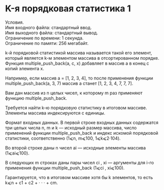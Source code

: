 # K-я порядковая статистика 1
Условия.  
Имя входного файла: стандартный ввод.  
Имя выходного файла: стандартный вывод.  
Ограничение по времени: 1 секунда.  
Ограничение по памяти: 256 мегабайт.  

k-й порядковой статистикой массива называется такой его элемент, который является
k-м элементом массива в отсортированном порядке.  
Функция multiple_push_back(a, c, x) добавляет в массив a в конец c копий элемента x.  

Например, если массив a = [1, 2, 3, 4], то после применения функции multiple_push_back(a, 3, 7) массив a станет [1, 2, 3, 4, 7, 7, 7].  

Вам дан массив из n целых чисел, к которому m раз применяют функцию multiple_push_back.  

Требуется найти k-ю порядковую статистику в итоговом массиве. Элементы массива индексируются с единицы.  

Формат входных данных. 
В первой строке входных данных содержатся три целых числа n, m и k — исходный размер массива, число применений функции multiple_push_back и индекс искомой порядковой статистики, соответственно (1⩽n, m⩽100, 1⩽k⩽2·104).  

Во второй строке даны n чисел ai — исходные элементы массива (1⩽ai⩽100).  

В следующих m строках даны пары чисел ci , xi — аргументы для i-го применения функции multiple_push_back (1⩽ci , xi⩽100).  

Гарантируется, что в итоговом массиве хотя бы k элементов, то есть k⩽n + c1 + c2 + · · · + cm.  
